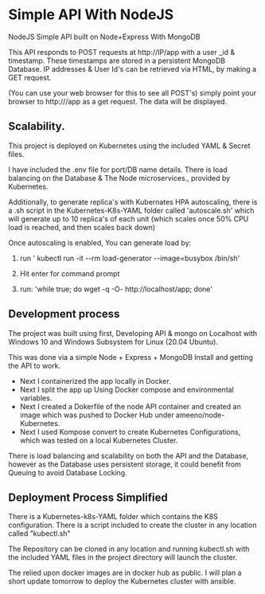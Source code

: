 # Simple API With NodeJS

NodeJS Simple API built on Node+Express With MongoDB

This API responds to POST requests at http://IP/app with a user \_id & timestamp.
These timestamps are stored in a persistent MongoDB Database.
IP addresses & User Id's can be retrieved via HTML, by making a GET request.

(You can use your web browser for this to see all POST's)
simply point your browser to http://<IP>/app as a get request. The data will be displayed.

## Scalability.

This project is deployed on Kubernetes using the included YAML & Secret files.

I have included the .env file for port/DB name details. There is load balancing on the Database & The Node microservices., provided by Kubernetes.

Additionally, to generate replica's with Kubernates HPA autoscaling, there is a .sh script in the Kubernetes-K8s-YAML folder called 'autoscale.sh' which will generate up to 10 replica's of each unit (which scales once 50% CPU load is reached, and then scales back down)

Once autoscaling is enabled, You can generate load by:

1. run ' kubectl run -it --rm load-generator --image=busybox /bin/sh'

2. Hit enter for command prompt

3. run: 'while true; do wget -q -O- http://localhost/app; done'

## Development process

The project was built using first, Developing API & mongo on Localhost with Windows 10 and Windows Subsystem for Linux (20.04 Ubuntu).

This was done via a simple Node + Express + MongoDB Install and getting the API to work.

- Next I containerized the app locally in Docker.
- Next I split the app up Using Docker compose and environmental variables.
- Next I created a Dokerfile of the node API container and created an image which was pushed to Docker Hub under ameeno/node-Kubernetes.
- Next I used Kompose convert to create Kubernetes Configurations, which was tested on a local Kubernetes Cluster.

There is load balancing and scalability on both the API and the Database, however as the Database uses persistent storage, it could benefit from Queuing to avoid Database Locking.

## Deployment Process Simplified

There is a Kubernetes-k8s-YAML folder which contains the K8S configuration.
There is a script included to create the cluster in any location called "kubectl.sh"

The Repository can be cloned in any location and running kubectl.sh with the included YAML files in the project directory will launch the cluster.

The relied upon docker images are in docker hub as public.
I will plan a short update tomorrow to deploy the Kubernetes cluster with ansible.
